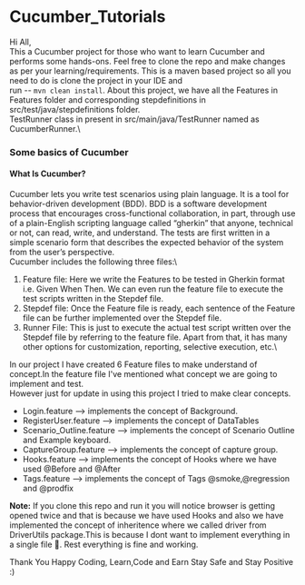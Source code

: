 
# Cucumber_Tutorials

Hi All,\
This a Cucumber project for those who want to learn Cucumber and performs some hands-ons.
Feel free to clone the repo and make changes as per your learning/requirements.
This is a maven based project so all you need to do is clone the project in your IDE and\
run -- `mvn clean install`.
About this project, we have all the Features in Features folder and corresponding stepdefinitions in\
src/test/java/stepdefinitions folder.\
TestRunner class in present in src/main/java/TestRunner named as CucumberRunner.\
### Some basics of Cucumber
#### What Is Cucumber?
Cucumber lets you write test scenarios using plain language. 
It is a tool for behavior-driven development (BDD). BDD is a software development process that encourages cross-functional collaboration, in part, through use of a plain-English scripting language called “gherkin” that anyone, technical or not, can read, write, and understand. 
The tests are first written in a simple scenario form that describes the expected behavior of the system from the user’s perspective.\
Cucumber includes the following three files:\
1. Feature file: Here we write the Features to be tested in Gherkin format i.e. Given When Then. We can even run the feature file to execute the test scripts written in the Stepdef file.
2. Stepdef file: Once the Feature file is ready, each sentence of the Feature file can be further implemented over the Stepdef file.
3. Runner File: This is just to execute the actual test script written over the Stepdef file by referring to the feature file. Apart from that, it has many other options for customization, reporting, selective execution, etc.\

In our project I have created 6 Feature files to make understand of concept.In the feature file I've mentioned what concept we are going to implement and test.\
However just for update in using this project I tried to make clear concepts.
- Login.feature --> implements the concept of Background.
- RegisterUser.feature --> implements the concept of DataTables
- Scenario_Outline.feature --> implements the concept of Scenario Outline and Example keyboard.
- CaptureGroup.feature --> implements the concept of capture group.
- Hooks.feature --> implements the concept of Hooks where we have used @Before and @After
- Tags.feature --> implements the concept of Tags @smoke,@regression and @prodfix

**Note:** If you clone this repo and run it you will notice browser is getting opened twice and that is because we have used Hooks and also we have implemented the concept of inheritence where we called driver from DriverUtils package.This is because I dont want to implement everything in a single file 🤭. Rest everything is fine and working. 

Thank You
Happy Coding,
Learn,Code and Earn
Stay Safe and Stay Positive :)





